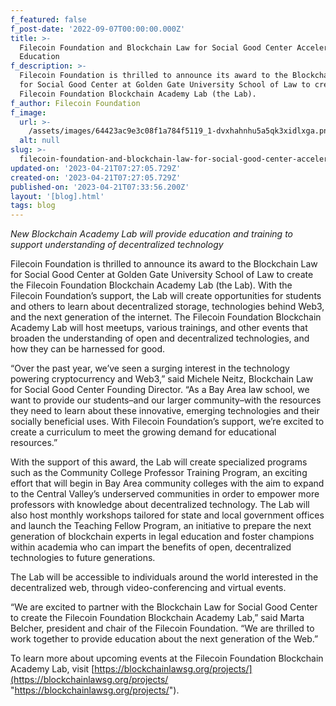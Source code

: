 ```yaml
---
f_featured: false
f_post-date: '2022-09-07T00:00:00.000Z'
title: >-
  Filecoin Foundation and Blockchain Law for Social Good Center Accelerate Web3
  Education
f_description: >-
  Filecoin Foundation is thrilled to announce its award to the Blockchain Law
  for Social Good Center at Golden Gate University School of Law to create the
  Filecoin Foundation Blockchain Academy Lab (the Lab).
f_author: Filecoin Foundation
f_image:
  url: >-
    /assets/images/64423ac9e3c08f1a784f5119_1-dvxhahnhu5a5qk3xidlxga.png
  alt: null
slug: >-
  filecoin-foundation-and-blockchain-law-for-social-good-center-accelerate-web3-education
updated-on: '2023-04-21T07:27:05.729Z'
created-on: '2023-04-21T07:27:05.729Z'
published-on: '2023-04-21T07:33:56.200Z'
layout: '[blog].html'
tags: blog
---
```


_New Blockchain Academy Lab will provide education and training to support understanding of decentralized technology_

Filecoin Foundation is thrilled to announce its award to the Blockchain Law for Social Good Center at Golden Gate University School of Law to create the Filecoin Foundation Blockchain Academy Lab (the Lab). With the Filecoin Foundation’s support, the Lab will create opportunities for students and others to learn about decentralized storage, technologies behind Web3, and the next generation of the internet. The Filecoin Foundation Blockchain Academy Lab will host meetups, various trainings, and other events that broaden the understanding of open and decentralized technologies, and how they can be harnessed for good.

“Over the past year, we’ve seen a surging interest in the technology powering cryptocurrency and Web3,” said Michele Neitz, Blockchain Law for Social Good Center Founding Director. “As a Bay Area law school, we want to provide our students–and our larger community–with the resources they need to learn about these innovative, emerging technologies and their socially beneficial uses. With Filecoin Foundation’s support, we’re excited to create a curriculum to meet the growing demand for educational resources.”

With the support of this award, the Lab will create specialized programs such as the Community College Professor Training Program, an exciting effort that will begin in Bay Area community colleges with the aim to expand to the Central Valley’s underserved communities in order to empower more professors with knowledge about decentralized technology. The Lab will also host monthly workshops tailored for state and local government offices and launch the Teaching Fellow Program, an initiative to prepare the next generation of blockchain experts in legal education and foster champions within academia who can impart the benefits of open, decentralized technologies to future generations.

The Lab will be accessible to individuals around the world interested in the decentralized web, through video-conferencing and virtual events.

“We are excited to partner with the Blockchain Law for Social Good Center to create the Filecoin Foundation Blockchain Academy Lab,” said Marta Belcher, president and chair of the Filecoin Foundation. “We are thrilled to work together to provide education about the next generation of the Web.”

To learn more about upcoming events at the Filecoin Foundation Blockchain Academy Lab, visit [https://blockchainlawsg.org/projects/](https://blockchainlawsg.org/projects/ "https://blockchainlawsg.org/projects/").
